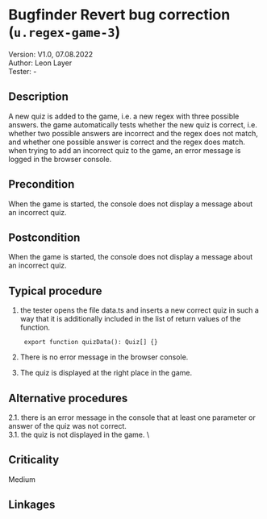 # Bugfinder Revert bug correction (`u.regex-game-3`)


Version: V1.0, 07.08.2022 \
Author: Leon Layer \
Tester: -

## Description

A new quiz is added to the game, i.e. a new regex with three possible answers. the game automatically tests whether the new quiz is correct, i.e. whether two possible answers are incorrect and the regex does not match, and whether one possible answer is correct and the regex does match. when trying to add an incorrect quiz to the game, an error message is logged in the browser console.

## Precondition

When the game is started, the console does not display a message about an incorrect quiz. 

## Postcondition

When the game is started, the console does not display a message about an incorrect quiz. 

## Typical procedure

1. the tester opens the file data.ts and inserts a new correct quiz in such a way that it is additionally included in the list of return values of the function. 

        export function quizData(): Quiz[] {} 

2. There is no error message in the browser console.
3. The quiz is displayed at the right place in the game.

## Alternative procedures

2.1. there is an error message in the console that at least one parameter or answer of the quiz was not correct.  \
3.1. the quiz is not displayed in the game. \

## Criticality

Medium

## Linkages

